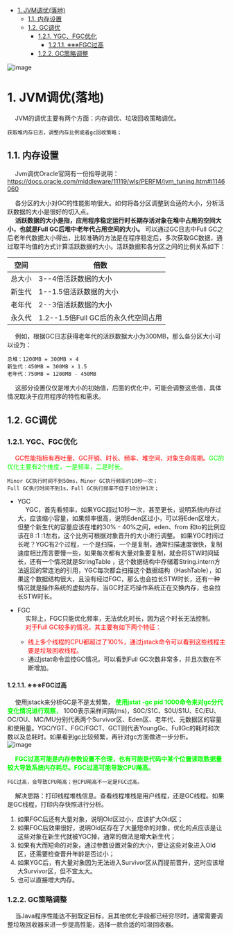 
<!-- TOC -->

- [1. JVM调优(落地)](#1-jvm调优落地)
    - [1.1. 内存设置](#11-内存设置)
    - [1.2. GC调优](#12-gc调优)
        - [1.2.1. YGC、FGC优化](#121-ygcfgc优化)
            - [1.2.1.1. ※※※FGC过高](#1211-※※※fgc过高)
        - [1.2.2. GC策略调整](#122-gc策略调整)

<!-- /TOC -->

![image](https://gitee.com/wt1814/pic-host/raw/master/images/java/JVM/JVM-57.png)  

# 1. JVM调优(落地)  
&emsp; JVM的调优主要有两个方面：内存调优、垃圾回收策略调优。  

    获取堆内存日志，调整内存比例或者gc回收策略； 

## 1.1. 内存设置
&emsp; Jvm调优Oracle官网有一份指导说明：https://docs.oracle.com/middleware/11119/wls/PERFM/jvm_tuning.htm#i1146060  

&emsp; 各分区的大小对GC的性能影响很大。如何将各分区调整到合适的大小，分析活跃数据的大小是很好的切入点。  
&emsp; **活跃数据的大小是指，应用程序稳定运行时长期存活对象在堆中占用的空间大小，也就是Full GC后堆中老年代占用空间的大小。** 可以通过GC日志中Full GC之后老年代数据大小得出，比较准确的方法是在程序稳定后，多次获取GC数据，通过取平均值的方式计算活跃数据的大小。活跃数据和各分区之间的比例关系如下：  

|空间	|倍数|
|---|---|
|总大小	|3--4倍活跃数据的大小|
|新生代	|1--1.5倍活跃数据的大小|
|老年代	|2--3倍活跃数据的大小|
|永久代	|1.2--1.5倍Full GC后的永久代空间占用|

&emsp; 例如，根据GC日志获得老年代的活跃数据大小为300MB，那么各分区大小可以设为：  

```
总堆：1200MB = 300MB × 4
新生代：450MB = 300MB × 1.5
老年代：750MB = 1200MB - 450MB
```
&emsp; 这部分设置仅仅是堆大小的初始值，后面的优化中，可能会调整这些值，具体情况取决于应用程序的特性和需求。

## 1.2. GC调优  
### 1.2.1. YGC、FGC优化  
&emsp; <font color = "red">GC性能指标有吞吐量、GC开销、时长、频率、堆空间、对象生命周期。</font><font color = "lime">GC的优化主要有2个维度，一是频率，二是时长。</font>  

    Minor GC执行时间不到50ms，Minor GC执行频率约10秒一次；
    Full GC执行时间不到1s，Full GC执行频率不低于10分钟1次；

* YGC  
&emsp; YGC，首先看频率，如果YGC超过10秒一次，甚至更长，说明系统内存过大，应该缩小容量，如果频率很高，说明Eden区过小，可以将Eden区增大，但整个新生代的容量应该在堆的30% - 40%之间，eden、from 和to的比例应该在8 :1 :1左右，这个比例可根据对象晋升的大小进行调整。
如果YGC时间过长呢？YGC有2个过程，一个是扫描，一个是复制，通常扫描速度很快，复制速度相比而言要慢一些，如果每次都有大量对象要复制，就会将STW时间延长，还有一个情况就是StringTable ，这个数据结构中存储着String.intern方法返回的常连池的引用，YGC每次都会扫描这个数据结构（HashTable），如果这个数据结构很大，且没有经过FGC，那么也会拉长STW时长，还有一种情况就是操作系统的虚拟内存，当GC时正巧操作系统正在交换内存，也会拉长STW时长。  

* FGC  
&emsp; 实际上，FGC只能优化频率，无法优化时长，因为这个时长无法控制。  
&emsp; <font color = "red">对于Full GC较多的情况，其主要有如下两个特征： </font> 

    * <font color = "red">线上多个线程的CPU都超过了100%，通过jstack命令可以看到这些线程主要是垃圾回收线程。</font>  
    * 通过jstat命令监控GC情况，可以看到Full GC次数非常多，并且次数在不断增加。  

#### 1.2.1.1. ※※※FGC过高  
&emsp; 使用jstack来分析GC是不是太频繁， **<font color = "lime">使用jstat -gc pid 1000命令来对gc分代变化情况进行观察，</font>** 1000表示采样间隔(ms)，S0C/S1C、S0U/S1U、EC/EU、OC/OU、MC/MU分别代表两个Survivor区、Eden区、老年代、元数据区的容量和使用量。YGC/YGT、FGC/FGCT、GCT则代表YoungGc、FullGc的耗时和次数以及总耗时。如果看到gc比较频繁，再针对gc方面做进一步分析。   
![image](https://gitee.com/wt1814/pic-host/raw/master/images/java/JVM/JVM-81.png)  

&emsp; **<font color = "lime">FGC过高可能是内存参数设置不合理，也有可能是代码中某个位置读取数据量较大导致系统内存耗尽。FGC过高可能导致CPU飚高。</font>**  

    FGC过高，会导致CPU飚高；但CPU飚高不一定是FGC过高。
&emsp; 解决思路：打印线程堆栈信息。查看线程堆栈是用户线程，还是GC线程。如果是GC线程，打印内存快照进行分析。  

1. 如果FGC后还有大量对象，说明Old区过小，应该扩大Old区；  
2. 如果FGC后效果很好，说明Old区存在了大量短命的对象，优化的点应该是让这些对象在新生代就被YGC掉，通常的做法是增大新生代；  
3. 如果有大而短命的对象，通过参数设置对象的大小，要让这些对象进入Old区，还需要检查晋升年龄是否过小；  
4. 如果YGC后，有大量对象因为无法进入Survivor区从而提前晋升，这时应该增大Survivor区，但不宜太大。  
5. 也可以直接增大内存。  

<!-- 
&emsp; <font color = "red">内存参数设置不合理，有以下策略：</font>  

* 策略1：将新对象预留在新生代，由于Full GC的成本远高于Minor GC，因此尽可能将对象分配在新生代是明智的做法，实际项目中根据GC日志分析新生代空间大小分配是否合理，适当通过“-Xmn”命令调节新生代大小，最大限度降低新对象直接进入老年代的情况。  
* 策略2：大对象进入老年代，虽然大部分情况下，将对象分配在新生代是合理的。但是对于大对象这种做法却值得商榷，大对象如果首次在新生代分配可能会出现空间不足导致很多年龄不够的小对象被分配的老年代，破坏新生代的对象结构，可能会出现频繁的full gc。因此，对于大对象，可以设置直接进入老年代（当然短命的大对象对于垃圾回收老说简直就是噩梦）。-XX:PretenureSizeThreshold 可以设置直接进入老年代的对象大小。  
* 策略3：合理设置进入老年代对象的年龄，-XX:MaxTenuringThreshold设置对象进入老年代的年龄大小，减少老年代的内存占用，降低full gc发生的频率。  
* 策略4：设置稳定的堆大小，堆大小设置有两个参数：-Xms初始化堆大小，-Xmx最大堆大小。  

&emsp; <font color = "red">FGC过高，内存参数设置不合理，一般是Old区内存不够导致 FGC。</font>  
-->


### 1.2.2. GC策略调整  
&emsp; 当Java程序性能达不到既定目标，且其他优化手段都已经穷尽时，通常需要调整垃圾回收器来进一步提高性能，选择一款合适的垃圾回收器。  

<!--
&emsp; Java虚拟机的垃圾回收策略一般分为：串行收集器、并行收集器和并发收集器。  

* 串行收集器：  
    1. -XX:+UseSerialGC：代表垃圾回收策略为串行收集器，即在整个扫描和复制过程采用单线程的方式来进行，适用于单CPU、新生代空间较小及对暂停时间要求不是非常高的应用上，是client级别默认的GC方式，主要在JDK1.5之前的垃圾回收方式。  

* 并发收集器：
    1. -XX:+UseParallelGC：代表垃圾回收策略为并行收集器(吞吐量优先)，即在整个扫描和复制过程采用多线程的方式来进行，适用于多CPU、对暂停时间要求较短的应用上，是server级别默认采用的GC方式。此配置仅对年轻代有效。该配置只能让年轻代使用并发收集，而年老代仍旧使用串行收集。  
    2. -XX:ParallelGCThreads=4：配置并行收集器的线程数，即：同时多少个线程一起进行垃圾回收。此值最好配置与处理器数目相等。  
    3. -XX:+UseParallelOldGC：配置年老代垃圾收集方式为并行收集。JDK6.0支持对年老代并行收集。  
    4. -XX:MaxGCPauseMillis=100：设置每次年轻代垃圾回收的最长时间，如果无法满足此时间，JVM会自动调整年轻代大小，以满足此值。  
    5. -XX:+UseAdaptiveSizePolicy：设置此选项后，并行收集器会自动选择年轻代区大小和相应的Survivor区比例，以达到目标系统规定的最低相应时间或者收集频率等，此值建议使用并行收集器时，一直打开。  

* 并发收集器：  
    1. -XX:+UseConcMarkSweepGC:代表垃圾回收策略为并发收集器。  
 -->
 